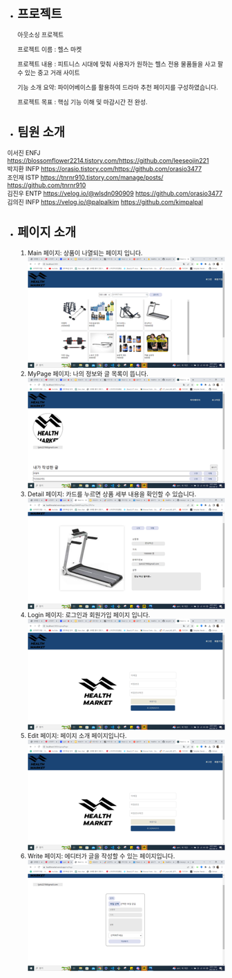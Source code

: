 - # 프로젝트

  아웃소싱 프로젝트

  프로젝트 이름 : 헬스 마켓

  프로젝트 내용 : 피트니스 시대에 맞춰 사용자가 원하는 헬스 전용 물품들을 사고 팔 수 있는 중고 거래 사이트


  기능 소개 요약: 파이어베이스를 활용하여 드라마 추천 페이지를 구성하였습니다.

  프로젝트 목표 : 핵심 기능 이해 및 마감시간 전 완성.

- # 팀원 소개

이서진 ENFJ https://blossomflower2214.tistory.com/https://github.com/leeseojin221 <br/>
박지환 INFP https://orasio.tistory.com/https://github.com/orasio3477 <br/>
조인재 ISTP https://tnrnr910.tistory.com/manage/posts/ https://github.com/tnrnr910 <br/>
김진우 ENTP https://velog.io/@wlsdn090909 https://github.com/orasio3477 <br/>
김의진 INFP https://velog.io/@palpalkim https://github.com/kimpalpal <br/>

- # 페이지 소개

  1. Main 페이지: 상품이 나열되는 페이지 입니다. ![Alt text](./src/assets/mainPage2.png)
  2. MyPage 페이지: 나의 정보와 글 목록이 뜹니다. ![Alt text](./src/assets/MyPage.png)
  3. Detail 페이지: 카드를 누르면 상품 세부 내용을 확인할 수 있습니다. ![Alt text](./src/assets/detailPage.png)
  4. Login 페이지: 로그인과 회원가입 페이지 입니다. ![Alt text](./src/assets/SingupPage.png)
  5. Edit 페이지: 페이지 소개 페이지입니다. ![Alt text](./src/assets/SingupPage.png)
  6. Write 페이지: 에디터가 글을 작성할 수 있는 페이지입니다. ![Alt text](./src/assets/Writemodal.png)
